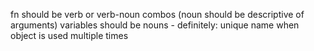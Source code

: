 fn should be verb or verb-noun combos (noun should be descriptive of arguments)
variables should be nouns - definitely: unique name when object is used multiple times

